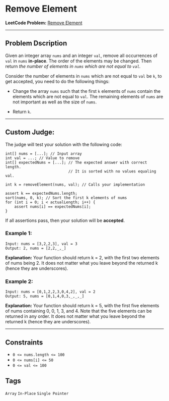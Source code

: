 # Remove Element

**LeetCode Problem:** [Remove Element](https://leetcode.com/problems/remove-element/)

---

## Problem Dscription

Given an integer array `nums` and an integer `val`, remove all occurrences of `val` in `nums` **in-place**. The order of the elements may be changed. Then return _the number of elements in `nums` which are not equal to `val`._

Consider the number of elements in `nums` which are not equal to `val` be `k`, to get accepted, you need to do the following things:

- Change the array `nums` such that the first `k` elements of `nums` contain the elements which are not equal to `val`. The remaining elements of `nums` are not important as well as the size of `nums`.

- Return `k`.

---

## Custom Judge:

The judge will test your solution with the following code:

```
int[] nums = [...]; // Input array
int val = ...; // Value to remove
int[] expectedNums = [...]; // The expected answer with correct length.
                            // It is sorted with no values equaling val.

int k = removeElement(nums, val); // Calls your implementation

assert k == expectedNums.length;
sort(nums, 0, k); // Sort the first k elements of nums
for (int i = 0; i < actualLength; i++) {
    assert nums[i] == expectedNums[i];
}
```

If all assertions pass, then your solution will be **accepted**.

### Example 1:

```
Input: nums = [3,2,2,3], val = 3
Output: 2, nums = [2,2,_,_]
```

**Explanation:**
Your function should return k = 2, with the first two elements of nums being 2.
It does not matter what you leave beyond the returned k (hence they are underscores).

### Example 2:

```
Input: nums = [0,1,2,2,3,0,4,2], val = 2
Output: 5, nums = [0,1,4,0,3,_,_,_]
```

**Explanation:**
Your function should return k = 5, with the first five elements of nums
containing 0, 0, 1, 3, and 4.
Note that the five elements can be returned in any order.
It does not matter what you leave beyond the returned k (hence they are underscores).

---

## Constraints

- `0 <= nums.length <= 100`
- `0 <= nums[i] <= 50`
- `0 <= val <= 100`

## Tags

`Array` `In-Place` `Single Pointer`
